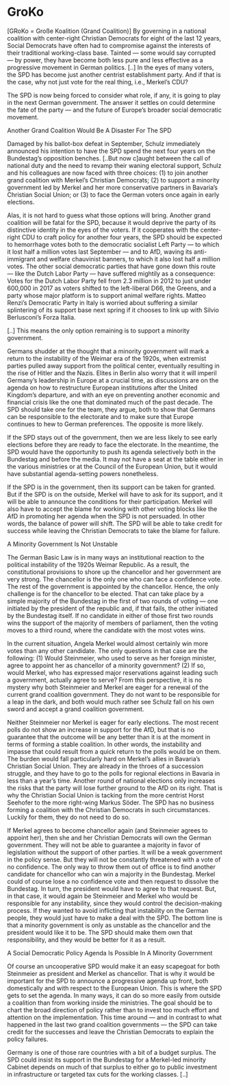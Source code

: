 # GroKo

[GRoKo = Große Koalition (Grand Coalition)] By governing in a national
coalition with center-right Christian Democrats for eight of the last
12 years, Social Democrats have often had to compromise against the
interests of their traditional working-class base. Tainted — some
would say corrupted — by power, they have become both less pure and
less effective as a progressive movement in German politics. [..] In
the eyes of many voters, the SPD has become just another centrist
establishment party. And if that is the case, why not just vote for
the real thing, i.e., Merkel’s CDU?

The SPD is now being forced to consider what role, if any, it is going
to play in the next German government. The answer it settles on could
determine the fate of the party — and the future of Europe’s broader
social democratic movement.

Another Grand Coalition Would Be A Disaster For The SPD

Damaged by his ballot-box defeat in September, Schulz immediately announced his intention to have the SPD spend the next four years on the Bundestag’s opposition benches. [..But now c]aught between the call of national duty and the need to revamp their waning electoral support, Schulz and his colleagues are now faced with three choices: (1) to join another grand coalition with Merkel’s Christian Democrats; (2) to support a minority government led by Merkel and her more conservative partners in Bavaria’s Christian Social Union; or (3) to face the German voters once again in early elections.

Alas, it is not hard to guess what those options will bring. Another grand coalition will be fatal for the SPD, because it would deprive the party of its distinctive identity in the eyes of the voters. If it cooperates with the center-right CDU to craft policy for another four years, the SPD should be expected to hemorrhage votes both to the democratic socialist Left Party — to which it lost half a million votes last September — and to AfD, waving its anti-immigrant and welfare chauvinist banners, to which it also lost half a million votes. The other social democratic parties that have gone down this route — like the Dutch Labor Party — have suffered mightily as a consequence: Votes for the Dutch Labor Party fell from 2.3 million in 2012 to just under 600,000 in 2017 as voters shifted to the left-liberal D66, the Greens, and a party whose major platform is to support animal welfare rights. Matteo Renzi’s Democratic Party in Italy is worried about suffering a similar splintering of its support base next spring if it chooses to link up with Silvio Berlusconi’s Forza Italia.

[..] This means the only option remaining is to support a minority government.

Germans shudder at the thought that a minority government will mark a return to the instability of the Weimar era of the 1920s, when extremist parties pulled away support from the political center, eventually resulting in the rise of Hitler and the Nazis. Elites in Berlin also worry that it will imperil Germany’s leadership in Europe at a crucial time, as discussions are on the agenda on how to restructure European institutions after the United Kingdom’s departure, and with an eye on preventing another economic and financial crisis like the one that dominated much of the past decade. The SPD should take one for the team, they argue, both to show that Germans can be responsible to the electorate and to make sure that Europe continues to hew to German preferences. The opposite is more likely.

If the SPD stays out of the government, then we are less likely to see early elections before they are ready to face the electorate. In the meantime, the SPD would have the opportunity to push its agenda selectively both in the Bundestag and before the media. It may not have a seat at the table either in the various ministries or at the Council of the European Union, but it would have substantial agenda-setting powers nonetheless.

If the SPD is in the government, then its support can be taken for granted. But if the SPD is on the outside, Merkel will have to ask for its support, and it will be able to announce the conditions for their participation. Merkel will also have to accept the blame for working with other voting blocks like the AfD in promoting her agenda when the SPD is not persuaded. In other words, the balance of power will shift. The SPD will be able to take credit for success while leaving the Christian Democrats to take the blame for failure.

A Minority Government Is Not Unstable

The German Basic Law is in many ways an institutional reaction to the political instability of the 1920s Weimar Republic. As a result, the constitutional provisions to shore up the chancellor and her government are very strong. The chancellor is the only one who can face a confidence vote. The rest of the government is appointed by the chancellor. Hence, the only challenge is for the chancellor to be elected. That can take place by a simple majority of the Bundestag in the first of two rounds of voting — one initiated by the president of the republic and, if that fails, the other initiated by the Bundestag itself. If no candidate in either of those first two rounds wins the support of the majority of members of parliament, then the voting moves to a third round, where the candidate with the most votes wins.

In the current situation, Angela Merkel would almost certainly win more votes than any other candidate. The only questions in that case are the following: (1) Would Steinmeier, who used to serve as her foreign minister, agree to appoint her as chancellor of a minority government? (2) If so, would Merkel, who has expressed major reservations against leading such a government, actually agree to serve? From this perspective, it is no mystery why both Steinmeier and Merkel are eager for a renewal of the current grand coalition government. They do not want to be responsible for a leap in the dark, and both would much rather see Schulz fall on his own sword and accept a grand coalition government.

Neither Steinmeier nor Merkel is eager for early elections. The most recent polls do not show an increase in support for the AfD, but that is no guarantee that the outcome will be any better than it is at the moment in terms of forming a stable coalition. In other words, the instability and impasse that could result from a quick return to the polls would be on them. The burden would fall particularly hard on Merkel’s allies in Bavaria’s Christian Social Union. They are already in the throes of a succession struggle, and they have to go to the polls for regional elections in Bavaria in less than a year’s time. Another round of national elections only increases the risks that the party will lose further ground to the AfD on its right. That is why the Christian Social Union is tacking from the more centrist Horst Seehofer to the more right-wing Markus Söder. The SPD has no business forming a coalition with the Christian Democrats in such circumstances. Luckily for them, they do not need to do so.

If Merkel agrees to become chancellor again (and Steinmeier agrees to appoint her), then she and her Christian Democrats will own the German government. They will not be able to guarantee a majority in favor of legislation without the support of other parties. It will be a weak government in the policy sense. But they will not be constantly threatened with a vote of no confidence. The only way to throw them out of office is to find another candidate for chancellor who can win a majority in the Bundestag. Merkel could of course lose a no confidence vote and then request to dissolve the Bundestag. In turn, the president would have to agree to that request. But, in that case, it would again be Steinmeier and Merkel who would be responsible for any instability, since they would control the decision-making process. If they wanted to avoid inflicting that instability on the German people, they would just have to make a deal with the SPD. The bottom line is that a minority government is only as unstable as the chancellor and the president would like it to be. The SPD should make them own that responsibility, and they would be better for it as a result.

A Social Democratic Policy Agenda Is Possible In A Minority Government

Of course an uncooperative SPD would make it an easy scapegoat for both Steinmeier as president and Merkel as chancellor. That is why it would be important for the SPD to announce a progressive agenda up front, both domestically and with respect to the European Union. This is where the SPD gets to set the agenda. In many ways, it can do so more easily from outside a coalition than from working inside the ministries. The goal should be to chart the broad direction of policy rather than to invest too much effort and attention on the implementation. This time around — and in contrast to what happened in the last two grand coalition governments — the SPD can take credit for the successes and leave the Christian Democrats to explain the policy failures.

Germany is one of those rare countries with a bit of a budget surplus. The SPD could insist its support in the Bundestag for a Merkel-led minority Cabinet depends on much of that surplus to either go to public investment in infrastructure or targeted tax cuts for the working classes. [..]














